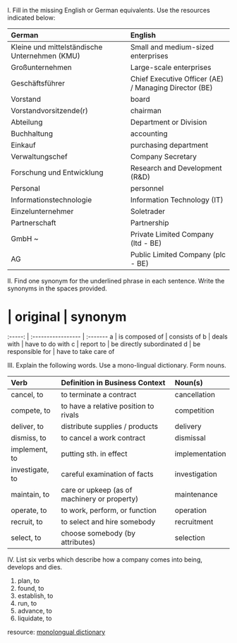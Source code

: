 I. Fill in the missing English or German equivalents. Use the resources indicated below:

German                                        | English
:-------------------------------------------- | :-----
Kleine und mittelständische Unternehmen (KMU) | Small and medium-sized enterprises
Großunternehmen                               | Large-scale enterprises
Geschäftsführer                               | Chief Executive Officer (AE) / Managing Director (BE)
Vorstand                                      | board
Vorstandvorsitzende(r)                        | chairman
Abteilung                                     | Department or Division
Buchhaltung                                   | accounting
Einkauf                                       | purchasing department
Verwaltungschef                               | Company Secretary
Forschung und Entwicklung                     | Research and Development (R&D)
Personal	                                     |	personnel
Informationstechnologie	                      |	Information Technology (IT)
Einzelunternehmer	                            | Soletrader
Partnerschaft	                                |	Partnership
GmbH ~	                                       |	Private Limited Company (ltd - BE)
AG	                                           |	Public Limited Company (plc - BE)

II. Find one synonym for the underlined phrase in each sentence. Write the synonyms in the spaces provided.

 #      | original	          |	synonym
:-----: | :----------------- | :-------
a       | is composed of	    |	consists of	
b       | deals with         |  have to do with
c       | report to	         |	be directly subordinated
d       | be responsible for |	have to take care of

III. Explain the following words. Use a mono-lingual dictionary. Form nouns.

 Verb           | Definition in Business Context               | Noun(s)
:-------------- | :------------------------------------------- | :------
cancel, to      | to terminate a contract	                     |cancellation
compete, to     | to have a relative position to rivals        |competition
deliver, to     | distribute supplies / products               | delivery
dismiss, to     | to cancel a work contract                    | dismissal
implement, to   | putting sth. in effect                       | implementation 
investigate, to |  careful examination of facts                | investigation
maintain, to    | care or upkeep (as of machinery or property) | maintenance
operate, to     | to work, perform, or function                | operation
recruit, to     | to select and hire somebody                  | recruitment
select, to      | choose somebody (by attributes)              | selection

IV. List six verbs which describe how a company comes into being, develops and dies.

1. plan, to
2. found, to
3. establish, to
4. run, to
5. advance, to
6. liquidate, to

resource: [monolongual dictionary](http://dictionary.reference.com)
